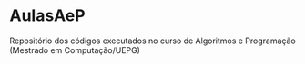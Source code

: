 # AulasAeP
Repositório dos códigos executados no curso de Algoritmos e Programação (Mestrado em Computação/UEPG)
